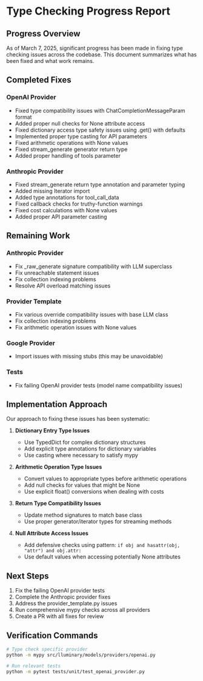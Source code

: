 # Type Checking Progress Report

## Progress Overview

As of March 7, 2025, significant progress has been made in fixing type checking issues across the codebase. This document summarizes what has been fixed and what work remains.

## Completed Fixes

### OpenAI Provider
- Fixed type compatibility issues with ChatCompletionMessageParam format
- Added proper null checks for None attribute access
- Fixed dictionary access type safety issues using .get() with defaults
- Implemented proper type casting for API parameters
- Fixed arithmetic operations with None values
- Fixed stream_generate generator return type
- Added proper handling of tools parameter

### Anthropic Provider
- Fixed stream_generate return type annotation and parameter typing
- Added missing Iterator import
- Added type annotations for tool_call_data
- Fixed callback checks for truthy-function warnings
- Fixed cost calculations with None values
- Added proper API parameter casting

## Remaining Work

### Anthropic Provider
- Fix _raw_generate signature compatibility with LLM superclass
- Fix unreachable statement issues
- Fix collection indexing problems
- Resolve API overload matching issues

### Provider Template
- Fix various override compatibility issues with base LLM class
- Fix collection indexing problems
- Fix arithmetic operation issues with None values

### Google Provider
- Import issues with missing stubs (this may be unavoidable)

### Tests
- Fix failing OpenAI provider tests (model name compatibility issues)

## Implementation Approach

Our approach to fixing these issues has been systematic:

1. **Dictionary Entry Type Issues**
   - Use TypedDict for complex dictionary structures
   - Add explicit type annotations for dictionary variables
   - Use casting where necessary to satisfy mypy

2. **Arithmetic Operation Type Issues**
   - Convert values to appropriate types before arithmetic operations
   - Add null checks for values that might be None
   - Use explicit float() conversions when dealing with costs

3. **Return Type Compatibility Issues**
   - Update method signatures to match base class
   - Use proper generator/iterator types for streaming methods

4. **Null Attribute Access Issues**
   - Add defensive checks using pattern: `if obj and hasattr(obj, "attr") and obj.attr:`
   - Use default values when accessing potentially None attributes

## Next Steps

1. Fix the failing OpenAI provider tests
2. Complete the Anthropic provider fixes
3. Address the provider_template.py issues
4. Run comprehensive mypy checks across all providers
5. Create a PR with all fixes for review

## Verification Commands

```bash
# Type check specific provider
python -m mypy src/lluminary/models/providers/openai.py

# Run relevant tests
python -m pytest tests/unit/test_openai_provider.py
```
